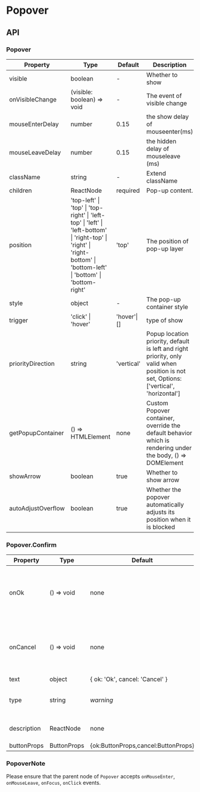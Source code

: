 # Popover

<example />

## API

### Popover

| Property           | Type                                                                                                                                                                   | Default     | Description                                                                                                                            |
| ------------------ | ---------------------------------------------------------------------------------------------------------------------------------------------------------------------- | ----------- | -------------------------------------------------------------------------------------------------------------------------------------- |
| visible            | boolean                                                                                                                                                                | -           | Whether to show                                                                                                                        |
| onVisibleChange    | (visible: boolean) => void                                                                                                                                             | -           | The event of visible change                                                                                                            |
| mouseEnterDelay    | number                                                                                                                                                                 | 0.15        | the show delay of mouseenter(ms)                                                                                                       |
| mouseLeaveDelay    | number                                                                                                                                                                 | 0.15        | the hidden delay of mouseleave (ms)                                                                                                    |
| className          | string                                                                                                                                                                 | -           | Extend className                                                                                                                       |
| children           | ReactNode                                                                                                                                                              | required    | Pop-up content.                                                                                                                        |
| position           | 'top-left' \| 'top' \| 'top-right' \| 'left-top' \| 'left' \| 'left-bottom' \| 'right-top' \| 'right' \| 'right-bottom' \| 'bottom-left' \| 'bottom' \| 'bottom-right' | 'top'       | The position of pop-up layer                                                                                                           |
| style              | object                                                                                                                                                                 | -           | The pop-up container style                                                                                                             |
| trigger            | 'click' \| 'hover'                                                                                                                                                     | 'hover'\|[] | type of show                                                                                                                           |
| priorityDirection  | string                                                                                                                                                                 | 'vertical'  | Popup location priority, default is left and right priority, only valid when position is not set, Options: \['vertical', 'horizontal'] |
| getPopupContainer  | () => HTMLElement                                                                                                                                                      | none        | Custom Popover container, override the default behavior which is rendering under the body, () => DOMElement                            |
| showArrow          | boolean                                                                                                                                                                | true        | Whether to show arrow                                                                                                                  |
| autoAdjustOverflow | boolean                                                                                                                                                                | true        | Whether the popover automatically adjusts its position when it is blocked                                                              |

### Popover.Confirm

| Property    | Type        | Default                             | Description                                                                     |
| ----------- | ----------- | ----------------------------------- | ------------------------------------------------------------------------------- |
| onOk        | () => void  | none                                | ok button click callback, will close tooltip while returned promise resolve     |
| onCancel    | () => void  | none                                | cancel button click callback, will close tooltip while returned promise resolve |
| text        | object      | { ok: 'Ok', cancel: 'Cancel' }      | button text                                                                     |
| type        | string      | _warning_                           | icon type \[_success_, _info_, _warning_, _danger(error)_]                      |
| description | ReactNode   | none                                | Confirm the description of the box                                              |
| buttonProps | ButtonProps | {ok:ButtonProps,cancel:ButtonProps} | ButtonProps                                                                     |

### PopoverNote

Please ensure that the parent node of `Popover` accepts `onMouseEnter`, `onMouseLeave`, `onFocus`, `onClick` events.
